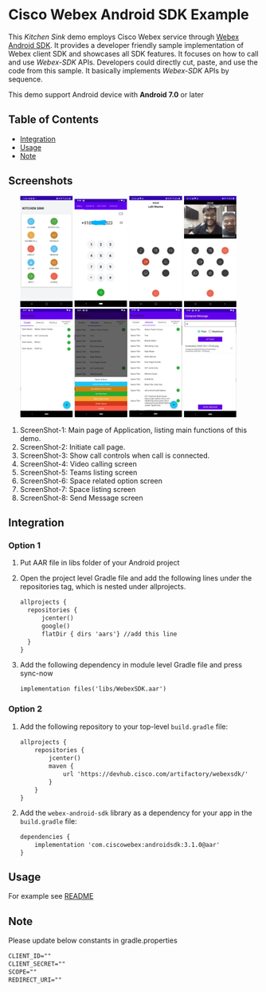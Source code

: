 # Cisco Webex Android SDK Example

This *Kitchen Sink* demo employs Cisco Webex service through [Webex Android SDK](https://github.com/webex/webex-android-sdk).  It provides a developer friendly sample implementation of Webex client SDK and showcases all SDK features. It focuses on how to call and use *Webex-SDK* APIs. Developers could directly cut, paste, and use the code from this sample. It basically implements *Webex-SDK* APIs by sequence.

This demo support Android device with **Android 7.0** or later

## Table of Contents

- [Integration](#integration)
- [Usage](#usage)
- [Note](#note)


## Screenshots 
<ul>
<img src="images/Picture1.jpg" width="22%" height="23%">
<img src="images/Picture2.png" width="22%" height="20%">
<img src="images/Picture3.jpg" width="22%" height="23%">
<img src="images/Picture4.jpg" width="22%" height="23%">
<img src="images/Picture5.png" width="22%" height="23%">
<img src="images/Picture6.png" width="22%" height="23%">
<img src="images/Picture7.png" width="22%" height="23%">
<img src="images/Picture8.png" width="22%" height="23%">
</ul>

1. ScreenShot-1: Main page of Application, listing main functions of this demo.
2. ScreenShot-2: Initiate call page.
3. ScreenShot-3: Show call controls when call is connected.
4. ScreenShot-4: Video calling screen
5. ScreenShot-5: Teams listing screen
6. ScreenShot-6: Space related option screen
7. ScreenShot-7: Space listing screen
8. ScreenShot-8: Send Message screen

## Integration

### Option 1
1. Put AAR file in libs folder of your Android project
2. Open the project level Gradle file and add the following lines under the repositories tag, which is nested under allprojects.

      ```
      allprojects {
        repositories {
            jcenter()
            google()
            flatDir { dirs 'aars'} //add this line
        }
      }
      ```
3. Add the following dependency in module level Gradle file and press sync-now
   ```
   implementation files('libs/WebexSDK.aar')
   ```
### Option 2

   1. Add the following repository to your top-level `build.gradle` file:
        ```
        allprojects {
            repositories {
                jcenter()
                maven {
                    url 'https://devhub.cisco.com/artifactory/webexsdk/'
                }
            }
        }
        ```
  2. Add the `webex-android-sdk` library as a dependency for your app in the `build.gradle` file:

        ```
        dependencies {
            implementation 'com.ciscowebex:androidsdk:3.1.0@aar'
        }
        ```

## Usage

For example see [README](https://github.com/webex/webex-android-sdk/blob/master/README.md)

## Note

 Please update below constants in gradle.properties
 ```
 CLIENT_ID=""
 CLIENT_SECRET=""
 SCOPE=""
 REDIRECT_URI=""
 ```